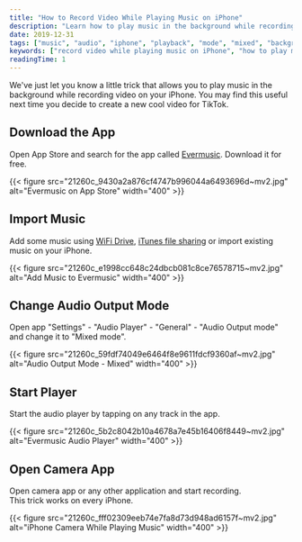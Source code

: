 ```yaml
---
title: "How to Record Video While Playing Music on iPhone"
description: "Learn how to play music in the background while recording video on your iPhone using Evermusic. Works with TikTok, Instagram, and all camera apps."
date: 2019-12-31
tags: ["music", "audio", "iphone", "playback", "mode", "mixed", "background", "output", "record", "video"]
keywords: ["record video while playing music on iPhone", "how to play music while filming iPhone", "Evermusic mixed mode", "background music video iPhone", "iPhone music playback recording", "TikTok video music", "Evermusic tutorial", "audio output mode iOS"]
readingTime: 1
---
```


We've just let you know a little trick that allows you to play music in the background while recording video on your iPhone. You may find this useful next time you decide to create a new cool video for TikTok.

## Download the App

Open App Store and search for the app called [Evermusic](http://bit.ly/everappz_evermusic). Download it for free.

{{< figure src="21260c_9430a2a876cf4747b996044a6493696d~mv2.jpg" alt="Evermusic on App Store" width="400" >}}

## Import Music
Add some music using [WiFi Drive](https://www.everappz.com/post/how-to-transfer-music-from-computer-to-iphone-without-itunes), [iTunes file sharing](https://www.everappz.com/post/how-to-play-local-itunes-files-on-my-iphone) or import existing music on your iPhone.

{{< figure src="21260c_e1998cc648c24dbcb081c8ce76578715~mv2.jpg" alt="Add Music to Evermusic" width="400" >}}

## Change Audio Output Mode

Open app "Settings" - "Audio Player" - "General" - "Audio Output mode" and change it to "Mixed mode".

{{< figure src="21260c_59fdf74049e6464f8e9611fdcf9360af~mv2.jpg" alt="Audio Output Mode - Mixed" width="400" >}}

## Start Player
Start the audio player by tapping on any track in the app.

{{< figure src="21260c_5b2c8042b10a4678a7e45b16406f8449~mv2.jpg" alt="Evermusic Audio Player" width="400" >}}

## Open Camera App

Open camera app or any other application and start recording.   
This trick works on every iPhone.

{{< figure src="21260c_fff02309eeb74e7fa8d73d948ad6157f~mv2.jpg" alt="iPhone Camera While Playing Music" width="400" >}}


